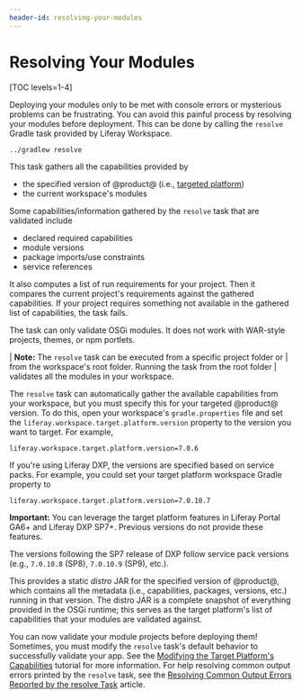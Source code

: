 ```yaml
---
header-id: resolving-your-modules
---
```


# Resolving Your Modules

[TOC levels=1-4]

Deploying your modules only to be met with console errors or mysterious
problems can be frustrating. You can avoid this painful process by resolving
your modules before deployment. This can be done by calling the
`resolve` Gradle task provided by Liferay Workspace.

    ../gradlew resolve

This task gathers all the capabilities provided by

- the specified version of @product@ (i.e., [targeted platform](/docs/7-0/tutorials/-/knowledge_base/t/managing-the-target-platform-for-liferay-workspace))
- the current workspace's modules

Some capabilities/information gathered by the `resolve` task that are validated
include

- declared required capabilities
- module versions
- package imports/use constraints
- service references

It also computes a list of run requirements for your project. Then it compares
the current project's requirements against the gathered capabilities. If your
project requires something not available in the gathered list of capabilities,
the task fails.

The task can only validate OSGi modules. It does not work with WAR-style
projects, themes, or npm portlets.

| **Note:** The `resolve` task can be executed from a specific project folder or
| from the workspace's root folder. Running the task from the root folder
| validates all the modules in your workspace.

The `resolve` task can automatically gather the available capabilities from your
workspace, but you must specify this for your targeted @product@ version. To do
this, open your workspace's `gradle.properties` file and set the
`liferay.workspace.target.platform.version` property to the version you want to
target. For example,

    liferay.workspace.target.platform.version=7.0.6

If you're using Liferay DXP, the versions are specified based on service packs.
For example, you could set your target platform workspace Gradle property to

    liferay.workspace.target.platform.version=7.0.10.7

**Important:** You can leverage the target platform features in Liferay Portal
GA6+ and Liferay DXP SP7+. Previous versions do not provide these features.

The versions following the SP7 release of DXP follow service pack versions
(e.g., `7.0.10.8` (SP8), `7.0.10.9` (SP9), etc.).

This provides a static *distro* JAR for the specified version of @product@,
which contains all the metadata (i.e., capabilities, packages, versions, etc.)
running in that version. The distro JAR is a complete snapshot of everything
provided in the OSGi runtime; this serves as the target platform's list
of capabilities that your modules are validated against.

You can now validate your module projects before deploying them! Sometimes, you
must modify the `resolve` task's default behavior to successfully validate your
app. See the 
[Modifying the Target Platform's Capabilities](/docs/7-1/tutorials/-/knowledge_base/t/modifying-the-target-platforms-capabilities)
tutorial for more information. For help resolving common output errors printed
by the `resolve` task, see the
[Resolving Common Output Errors Reported by the resolve Task](/docs/7-1/reference/-/knowledge_base/r/resolving-common-output-errors-reported-by-the-resolve-task)
article.
